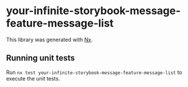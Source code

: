# your-infinite-storybook-message-feature-message-list

This library was generated with [Nx](https://nx.dev).

## Running unit tests

Run `nx test your-infinite-storybook-message-feature-message-list` to execute the unit tests.
